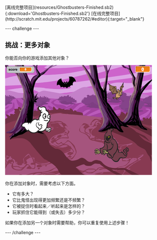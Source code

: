 <div class="p-hero-buttons">
  [离线完整项目](resources/Ghostbusters-Finished.sb2){:download='Ghostbusters-Finished.sb2'}
  [在线完整项目](http://scratch.mit.edu/projects/60787262/#editor){:target="_blank"}
</div>

--- challenge ---

## 挑战：更多对象

你能否向你的游戏添加其他对象？

![screenshot](images/ghost-final.png)

你在添加对象时，需要考虑以下方面。

+ 它有多大？
+ 它比鬼怪出现得更加频繁还是不频繁？
+ 它被捉住时看起来／听起来是怎样的？
+ 玩家抓住它能得到（或失去）多少分？

如果你在添加另一个对象时需要帮助，你可以重复使用上述步骤！

--- /challenge ---
